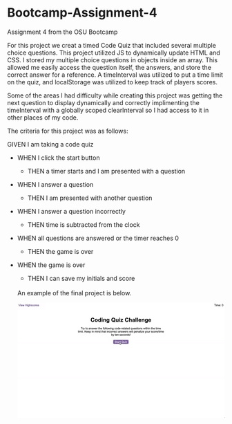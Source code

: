 # Bootcamp-Assignment-4
Assignment 4 from the OSU Bootcamp

For this project we  creat a timed Code Quiz that included several multiple choice questions. This project utilized JS to dynamically update HTML and CSS. I stored my multiple choice questions in objects inside an array. This allowed me easily access the question itself, the answers, and store the correct answer for a reference. A timeInterval was utilized to put a time limit on the quiz, and localStorage was utilized to keep track of players scores. 

Some of the areas I had difficulty while creating this project was getting the next question to display dynamically and correctly implimenting the timeInterval with a globally scoped clearInterval so I had access to it in other places of my code.

The criteria for this project was as follows: 

GIVEN I am taking a code quiz

- WHEN I click the start button
  - THEN a timer starts and I am presented with a question
- WHEN I answer a question
  - THEN I am presented with another question
- WHEN I answer a question incorrectly
  - THEN time is subtracted from the clock
- WHEN all questions are answered or the timer reaches 0
  - THEN the game is over
- WHEN the game is over
  - THEN I can save my initials and score
  
  <br>
  An example of the final project is below.
  <br>
  
  ![](https://github.com/Maniac-i/Bootcamp-Assignment-4/blob/main/Assets/04-web-apis-homework-demo.gif?raw=true)
